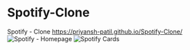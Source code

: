 # Spotify-Clone
Spotify - Clone
https://priyansh-patil.github.io/Spotify-Clone/
![Spotify - Homepage](https://github.com/Priyansh-Patil/Spotify-Clone/assets/99969296/bcedcc48-ac04-4c25-983e-381af388e49f)
![Spotify Cards](https://github.com/Priyansh-Patil/Spotify-Clone/assets/99969296/258afdc1-11fd-4346-a024-1f547657c151)
